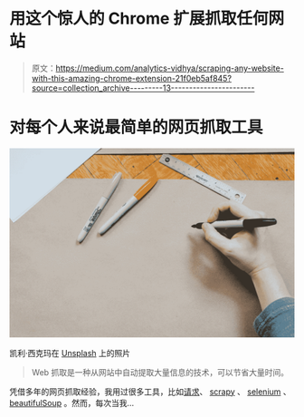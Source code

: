 # 用这个惊人的 Chrome 扩展抓取任何网站

> 原文：<https://medium.com/analytics-vidhya/scraping-any-website-with-this-amazing-chrome-extension-21f0eb5af845?source=collection_archive---------13----------------------->

# 对每个人来说最简单的网页抓取工具

![](img/f4f5605ad1cf92675c6271029511cdfe.png)

凯利·西克玛在 [Unsplash](https://unsplash.com?utm_source=medium&utm_medium=referral) 上的照片

> Web 抓取是一种从网站中自动提取大量信息的技术，可以节省大量时间。

凭借多年的网页抓取经验，我用过很多工具，比如[请求](https://requests.readthedocs.io/en/master/)、 [scrapy](https://scrapy.org/) 、 [selenium](https://selenium-python.readthedocs.io/) 、 [beautifulSoup](https://www.crummy.com/software/BeautifulSoup/bs4/doc/) 。然而，每次当我…